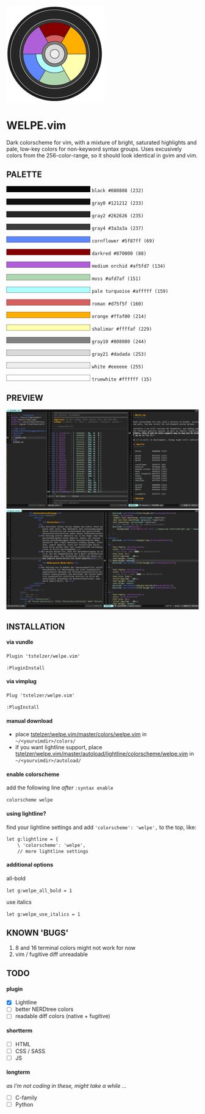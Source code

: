 ![Welpe Colorwheel](img/colorwheel.png)

WELPE.vim 
===========

Dark colorscheme for vim, with a mixture of bright, saturated highlights
and pale, low-key colors for non-keyword syntax groups. Uses excusively colors from the 256-color-range, so it should look identical in gvim and vim.

## PALETTE

![black](img/_black.png) `black #080808 (232)`

![gray0](img/_gray0.png) `gray0 #121212 (233)`

![gray2](img/_gray2.png) `gray2 #262626 (235)`

![gray4](img/_gray4.png) `gray4 #3a3a3a (237)`

![cornflower](img/_cornflower.png) `cornflower #5f87ff (69)`

![darkred](img/_darkred.png) `darkred #870000 (88)`

![mediumorchid](img/_mediumorchid.png) `medium orchid #af5fd7 (134)`

![moss](img/_moss.png) `moss #afd7af (151)`

![paleturqoise](img/_paleturquoise.png) `pale turquoise #afffff (159)`

![roman](img/_roman.png) `roman #d75f5f (160)`

![orange](img/_orange.png) `orange #ffaf00 (214)`

![shalimar](img/_shalimar.png) `shalimar #ffffaf (229)`

![gray10](img/_gray10.png) `gray10 #808080 (244)`

![gray21](img/_gray21.png) `gray21 #dadada (253)`

![white](img/_white.png) `white #eeeeee (255)`

![truewhite](img/_truewhite.png) `truewhite #ffffff (15)`

## PREVIEW

![GVIM preview 1](img/welpeGVIM_preview.jpg)
![GVIM preview 2](img/welpeGVIM_preview2.jpg)


## INSTALLATION

#### via vundle

`Plugin 'tstelzer/welpe.vim'`

`:PluginInstall`

#### via vimplug

`Plug 'tstelzer/welpe.vim'`

`:PlugInstall`

#### manual download

- place [tstelzer/welpe.vim/master/colors/welpe.vim](https://raw.githubusercontent.com/tstelzer/welpe.vim/master/colors/welpe.vim) in `~/<yourvimdir>/colors/`
- if you want lightline support, place [tstelzer/welpe.vim/master/autoload/lightline/colorscheme/welpe.vim](https://raw.githubusercontent.com/tstelzer/welpe.vim/master/autoload/lightline/colorscheme/welpe.vim) in `~/<yourvimdir>/autoload/`

#### enable colorscheme

add the following line *after* `:syntax enable`

`colorscheme welpe`

#### using lightline?

find your lightline settings and add `'colorscheme': 'welpe',` to the top, like:

```
let g:lightline = {
    \ 'colorscheme': 'welpe',
    // more lightline settings
```

#### additional options

all-bold

`let g:welpe_all_bold = 1`

use italics

`let g:welpe_use_italics = 1`

## KNOWN 'BUGS'

1. 8 and 16 terminal colors might not work for now
2. vim / fugitive diff unreadable

## TODO

#### plugin

- [X] Lightline
- [ ] better NERDtree colors
- [ ] readable diff colors (native + fugitive)

#### shortterm

- [ ] HTML
- [ ] CSS / SASS
- [ ] JS

#### longterm
*as I'm not coding in these, might take a while ...*

- [ ] C-family
- [ ] Python
